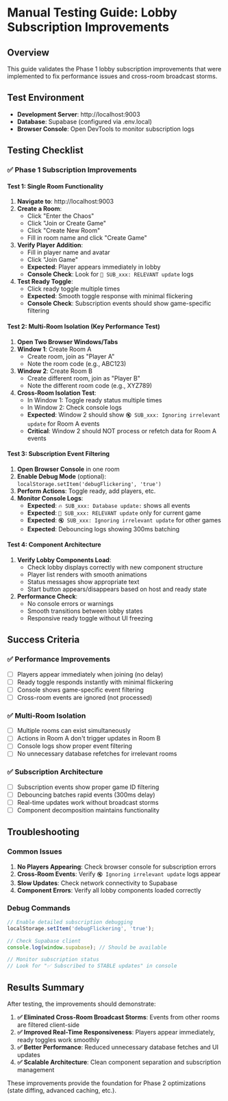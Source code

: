# Manual Testing Guide: Lobby Subscription Improvements

## Overview
This guide validates the Phase 1 lobby subscription improvements that were implemented to fix performance issues and cross-room broadcast storms.

## Test Environment
- **Development Server**: http://localhost:9003
- **Database**: Supabase (configured via .env.local)
- **Browser Console**: Open DevTools to monitor subscription logs

## Testing Checklist

### ✅ Phase 1 Subscription Improvements

#### Test 1: Single Room Functionality
1. **Navigate to**: http://localhost:9003
2. **Create a Room**:
   - Click "Enter the Chaos"
   - Click "Join or Create Game" 
   - Click "Create New Room"
   - Fill in room name and click "Create Game"
3. **Verify Player Addition**:
   - Fill in player name and avatar
   - Click "Join Game"
   - **Expected**: Player appears immediately in lobby
   - **Console Check**: Look for `🎯 SUB_xxx: RELEVANT update` logs
4. **Test Ready Toggle**:
   - Click ready toggle multiple times
   - **Expected**: Smooth toggle response with minimal flickering
   - **Console Check**: Subscription events should show game-specific filtering

#### Test 2: Multi-Room Isolation (Key Performance Test)
1. **Open Two Browser Windows/Tabs**
2. **Window 1**: Create Room A
   - Create room, join as "Player A"
   - Note the room code (e.g., ABC123)
3. **Window 2**: Create Room B  
   - Create different room, join as "Player B"
   - Note the different room code (e.g., XYZ789)
4. **Cross-Room Isolation Test**:
   - In Window 1: Toggle ready status multiple times
   - In Window 2: Check console logs
   - **Expected**: Window 2 should show `🔇 SUB_xxx: Ignoring irrelevant update` for Room A events
   - **Critical**: Window 2 should NOT process or refetch data for Room A events

#### Test 3: Subscription Event Filtering
1. **Open Browser Console** in one room
2. **Enable Debug Mode** (optional): `localStorage.setItem('debugFlickering', 'true')`
3. **Perform Actions**: Toggle ready, add players, etc.
4. **Monitor Console Logs**:
   - **Expected**: `🔥 SUB_xxx: Database update:` shows all events
   - **Expected**: `🎯 SUB_xxx: RELEVANT update` only for current game
   - **Expected**: `🔇 SUB_xxx: Ignoring irrelevant update` for other games
   - **Expected**: Debouncing logs showing 300ms batching

#### Test 4: Component Architecture
1. **Verify Lobby Components Load**:
   - Check lobby displays correctly with new component structure
   - Player list renders with smooth animations
   - Status messages show appropriate text
   - Start button appears/disappears based on host and ready state
2. **Performance Check**:
   - No console errors or warnings
   - Smooth transitions between lobby states
   - Responsive ready toggle without UI freezing

## Success Criteria

### ✅ Performance Improvements
- [ ] Players appear immediately when joining (no delay)
- [ ] Ready toggle responds instantly with minimal flickering
- [ ] Console shows game-specific event filtering
- [ ] Cross-room events are ignored (not processed)

### ✅ Multi-Room Isolation  
- [ ] Multiple rooms can exist simultaneously
- [ ] Actions in Room A don't trigger updates in Room B
- [ ] Console logs show proper event filtering
- [ ] No unnecessary database refetches for irrelevant rooms

### ✅ Subscription Architecture
- [ ] Subscription events show proper game ID filtering
- [ ] Debouncing batches rapid events (300ms delay)
- [ ] Real-time updates work without broadcast storms
- [ ] Component decomposition maintains functionality

## Troubleshooting

### Common Issues
1. **No Players Appearing**: Check browser console for subscription errors
2. **Cross-Room Events**: Verify `🔇 Ignoring irrelevant update` logs appear
3. **Slow Updates**: Check network connectivity to Supabase
4. **Component Errors**: Verify all lobby components loaded correctly

### Debug Commands
```javascript
// Enable detailed subscription debugging
localStorage.setItem('debugFlickering', 'true');

// Check Supabase client
console.log(window.supabase); // Should be available

// Monitor subscription status
// Look for "✅ Subscribed to STABLE updates" in console
```

## Results Summary
After testing, the improvements should demonstrate:

1. **✅ Eliminated Cross-Room Broadcast Storms**: Events from other rooms are filtered client-side
2. **✅ Improved Real-Time Responsiveness**: Players appear immediately, ready toggles work smoothly  
3. **✅ Better Performance**: Reduced unnecessary database fetches and UI updates
4. **✅ Scalable Architecture**: Clean component separation and subscription management

These improvements provide the foundation for Phase 2 optimizations (state diffing, advanced caching, etc.).